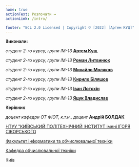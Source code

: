 ```yaml
---
home: true
actionText: Розпочати →
actionLink: /intro/

footer: "ECL 2.0 Licensed | Copyright © [2022] [Артем КУЩ]"
---
```



**Виконали:** 

*студент 2-го курсу, групи ІМ-13*<span padding-right:5em></span> **[Артем Кущ](https://t.me/omegalulist)**

*студент 2-го курсу, групи ІМ-13*<span padding-right:5em></span> **[Роман Литвинюк](https://t.me/n0pee0)**

*студент 2-го курсу, групи ІМ-13*<span padding-right:5em></span> **[Михайло Моляков](https://t.me/mishelmeow)**

*студент 2-го курсу, групи ІМ-13*<span padding-right:5em></span> **[Кирило Біляшов](https://t.me/innuendo1235)**

*студент 2-го курсу, групи ІМ-13*<span padding-right:5em></span> **[Іван Лотохін](https://t.me/chebelok)**

*студент 2-го курсу, групи IM-13*<span padding-right:5em></span> **[Яцук Владислав](https://t.me/vladyatsuk)**



**Керівник**

*доцент кафедри ОТ ФІОТ, к.т.н., доцент*<span padding-right:5em></span> **Андрій БОЛДАК** 

[НТУУ "КИЇВСЬКИЙ ПОЛІТЕХНІЧНИЙ ІНСТИТУТ імені ІГОРЯ СІКОРСЬКОГО](https://kpi.ua/)

[Факультет інформатики та обчислювальної техніки](https://fiot.kpi.ua/)

[Кафедра обчислювальної техніки](https://comsys.kpi.ua/)

Київ
